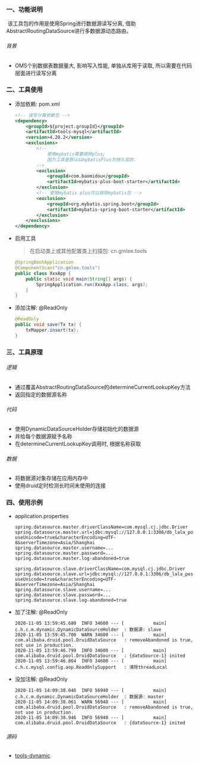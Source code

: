 

### 一、功能说明

​		该工具包的作用是使用Spring进行数据源读写分离, 借助AbstractRoutingDataSource进行多数据源动态路由。

###### 背景

- OMS个别数据表数据量大, 影响写入性能, 单独从库用于读取, 所以需要在代码层面进行读写分离



### 二、工具使用

- 添加依赖: pom.xml

    ```xml
    <!-- 读写分离依赖包 -->
    <dependency>
        <groupId>${project.groupId}</groupId>
        <artifactId>tools-mysql</artifactId>
        <version>4.20.2</version>
        <exclusions>
            <!-- 
            	使用mybatis需要排除plus;
            	因为工具是默认以mybatisPlus为持久层的.
            -->
            <exclusion>
                <groupId>com.baomidou</groupId>
                <artifactId>mybatis-plus-boot-starter</artifactId>
            </exclusion>
            <!-- 使用mybatis plus可以排除mybatis包 -->
            <exclusion>
                <groupId>org.mybatis.spring.boot</groupId>
                <artifactId>mybatis-spring-boot-starter</artifactId>
            </exclusion>
        </exclusions>
    </dependency>
    ```

- 启用工具

  > 在启动类上或其他配置类上扫描包: cn.gmlee.tools

  ```java
  @SpringBootApplication
  @ComponentScan("cn.gmlee.tools")
  public class XxxApp {
      public static void main(String[] args) {
          SpringApplication.run(XxxApp.class, args);
      }
  }
  ```


- 添加注解: @ReadOnly

  ```java
  @ReadOnly
  public void save(Tx tx) {
      txMapper.insert(tx);
  }
  ```

  




### 三、工具原理

###### 逻辑

- 通过覆盖AbstractRoutingDataSource的determineCurrentLookupKey方法
- 返回指定的数据源名称



###### 代码

- 使用DynamicDataSourceHolder存储初始化的数据源
- 并给每个数据源赋予名称
- 在determineCurrentLookupKey调用时, 根据名称获取



###### 数据

- 将数据源对象存储在应用内存中
- 使用druid定时检测长时间未使用的连接



### 四、使用示例

- application.properties

  ```properties
  spring.datasource.master.driverClassName=com.mysql.cj.jdbc.Driver
  spring.datasource.master.url=jdbc:mysql://127.0.0.1:3306/db_lala_pos?useUnicode=true&characterEncoding=UTF-8&serverTimezone=Asia/Shanghai
  spring.datasource.master.username=...
  spring.datasource.master.password=...
  spring.datasource.master.log-abandoned=true
  
  spring.datasource.slave.driverClassName=com.mysql.cj.jdbc.Driver
  spring.datasource.slave.url=jdbc:mysql://127.0.0.1:3306/db_lala_pos?useUnicode=true&characterEncoding=UTF-8&serverTimezone=Asia/Shanghai
  spring.datasource.slave.username=...
  spring.datasource.slave.password=...
  spring.datasource.slave.log-abandoned=true
  ```

- 加了注解: @ReadOnly

  ```
  2020-11-05 13:59:45.680  INFO 34600 --- [           main] c.h.c.m.dynamic.DynamicDataSourceHolder  : 数据源: slave
  2020-11-05 13:59:45.700  WARN 34600 --- [           main] com.alibaba.druid.pool.DruidDataSource   : removeAbandoned is true, not use in production.
  2020-11-05 13:59:46.799  INFO 34600 --- [           main] com.alibaba.druid.pool.DruidDataSource   : {dataSource-1} inited
  2020-11-05 13:59:46.864  INFO 34600 --- [           main] c.h.c.mysql.config.aop.ReadOnlySupport   : 清除threadLocal
  ```

- 没加注解: @ReadOnly

  ```
  2020-11-05 14:09:38.046  INFO 56940 --- [           main] c.h.c.m.dynamic.DynamicDataSourceHolder  : 数据源: master
  2020-11-05 14:09:38.061  WARN 56940 --- [           main] com.alibaba.druid.pool.DruidDataSource   : removeAbandoned is true, not use in production.
  2020-11-05 14:09:38.946  INFO 56940 --- [           main] com.alibaba.druid.pool.DruidDataSource   : {dataSource-1} inited
  ```


###### 源码

- [tools-dynamic](https://github.com/Jason8080/demo/tree/master/common-dynamic/)

